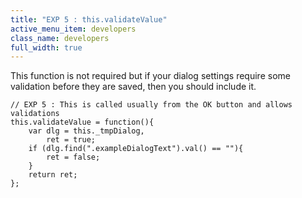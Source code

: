 ```yaml
---
title: "EXP 5 : this.validateValue"
active_menu_item: developers
class_name: developers
full_width: true
---
```



This function is not required but if your dialog settings require some validation before they are saved, then you should include it.

    // EXP 5 : This is called usually from the OK button and allows validations
    this.validateValue = function(){
        var dlg = this._tmpDialog,
            ret = true;
        if (dlg.find(".exampleDialogText").val() == ""){
            ret = false;
        }
        return ret;
    };
     
     
   

